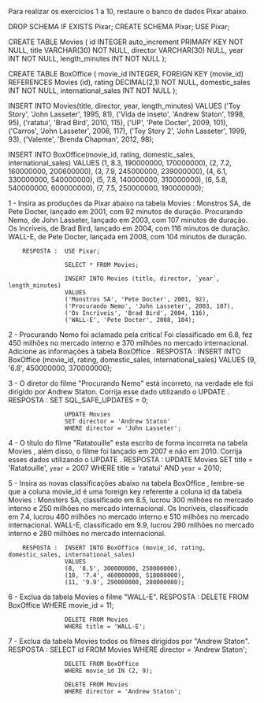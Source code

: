 Para realizar os exercícios 1 a 10, restaure o banco de dados Pixar abaixo.

DROP SCHEMA IF EXISTS Pixar;
CREATE SCHEMA Pixar;
USE Pixar;

CREATE TABLE Movies (
  id INTEGER auto_increment PRIMARY KEY NOT NULL,
  title VARCHAR(30) NOT NULL,
  director VARCHAR(30) NULL,
  year INT NOT NULL,
  length_minutes INT NOT NULL
);

CREATE TABLE BoxOffice (
  movie_id INTEGER,
  FOREIGN KEY (movie_id) REFERENCES Movies (id),
  rating DECIMAL(2,1) NOT NULL,
  domestic_sales INT NOT NULL,
  international_sales INT NOT NULL
);

INSERT INTO Movies(title, director, year, length_minutes)
  VALUES ('Toy Story', 'John Lasseter', 1995, 81),
         ('Vida de inseto', 'Andrew Staton', 1998, 95),
         ('ratatui', 'Brad Bird', 2010, 115),
         ('UP', 'Pete Docter', 2009, 101),
         ('Carros', 'John Lasseter', 2006, 117),
         ('Toy Story 2', 'John Lasseter', 1999, 93),
         ('Valente', 'Brenda Chapman', 2012, 98);


INSERT INTO BoxOffice(movie_id, rating, domestic_sales, international_sales)
  VALUES (1, 8.3, 190000000, 170000000),
         (2, 7.2, 160000000, 200600000),
         (3, 7.9, 245000000, 239000000),
         (4, 6.1, 330000000, 540000000),
         (5, 7.8, 140000000, 310000000),
         (6, 5.8, 540000000, 600000000),
         (7, 7.5, 250000000, 190000000);
         

1 - Insira as produções da Pixar abaixo na tabela Movies :
		Monstros SA, de Pete Docter, lançado em 2001, com 92 minutos de duração.
		Procurando Nemo, de John Lasseter, lançado em 2003, com 107 minutos de duração.
		Os Incríveis, de Brad Bird, lançado em 2004, com 116 minutos de duração.
		WALL-E, de Pete Docter, lançada em 2008, com 104 minutos de duração.
				
		RESPOSTA :	USE Pixar;

					SELECT * FROM Movies;

					INSERT INTO Movies (title, director, `year`, length_minutes)
					VALUES 
					('Monstros SA', 'Pete Docter', 2001, 92),
					('Procurando Nemo', 'John Lasseter', 2003, 107),
					('Os Incríveis', 'Brad Bird', 2004, 116),
					('WALL-E', 'Pete Docter', 2008, 104);
			
			
			
2 - Procurando Nemo foi aclamado pela crítica! Foi classificado em 6.8, fez 450 milhões no mercado interno e 370 milhões no mercado internacional. Adicione as informações à tabela BoxOffice .
		RESPOSTA :	INSERT INTO BoxOffice (movie_id, rating, domestic_sales, international_sales)
					VALUES (9, '6.8', 450000000, 370000000);
					
					
					
3 - O diretor do filme "Procurando Nemo" está incorreto, na verdade ele foi dirigido por Andrew Staton. Corrija esse dado utilizando o UPDATE .
		RESPOSTA :	SET SQL_SAFE_UPDATES = 0;

					UPDATE Movies
					SET director = 'Andrew Staton'
					WHERE director = 'John Lasseter';						
					
					
					
4 - O título do filme "Ratatouille" esta escrito de forma incorreta na tabela Movies , além disso, o filme foi lançado em 2007 e não em 2010. Corrija esses dados utilizando o UPDATE .
		RESPOSTA :	UPDATE Movies
					SET title = 'Ratatouille', `year` = 2007
					WHERE title = 'ratatui' AND `year` = 2010;	
					
					
					
5 - Insira as novas classificações abaixo na tabela BoxOffice , lembre-se que a coluna movie_id é uma foreign key referente a coluna id da tabela Movies :
		Monsters SA, classificado em 8.5, lucrou 300 milhões no mercado interno e 250 milhões no mercado internacional.
		Os Incríveis, classificado em 7.4, lucrou 460 milhões no mercado interno e 510 milhões no mercado internacional.
		WALL-E, classificado em 9.9, lucrou 290 milhões no mercado interno e 280 milhões no mercado internacional.
		
		RESPOSTA :	INSERT INTO BoxOffice (movie_id, rating, domestic_sales, international_sales)
					VALUES 
					(8, '8.5', 300000000, 250000000),
					(10, '7.4', 460000000, 510000000),
					(11, '9.9', 290000000, 280000000);
										
					
					
6 - Exclua da tabela Movies o filme "WALL-E".
		RESPOSTA :	DELETE FROM BoxOffice
					WHERE movie_id = 11;

					DELETE FROM Movies
					WHERE title = 'WALL-E';



7 - Exclua da tabela Movies todos os filmes dirigidos por "Andrew Staton".
		RESPOSTA :	SELECT id FROM Movies
					WHERE director = 'Andrew Staton';

					DELETE FROM BoxOffice
					WHERE movie_id IN (2, 9);

					DELETE FROM Movies
					WHERE director = 'Andrew Staton';
